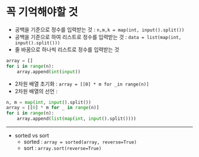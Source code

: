 # 꼭 기억해야할 것
- 공백을 기준으로 정수를 입력받는 것 : ```n,m,k = map(int, input().split())```
- 공백을 기준으로 하여 리스트로 정수를 입력받는 것 : ```data = list(map(int, input().split()))```
- 줄 바꿈으로 하나씩 리스트로 정수를 입력받는 것
```python
array = []
for i in range(n):
    array.append(int(input))
```
- 2차원 배열 초기화 : ```array = [[0] * m for _in range(n)]```
- 2차원 배열의 선언 : 
```python
n, m = map(int, input().split())
array = [[0] * m for _ in range(n)]
for i in range(n):
    array.append(list(map(int, input().split())))

```
***
- sorted vs sort
  - sorted : ```array = sorted(array, reverse=True)```
  - sort : ```array.sort(reverse=True)```